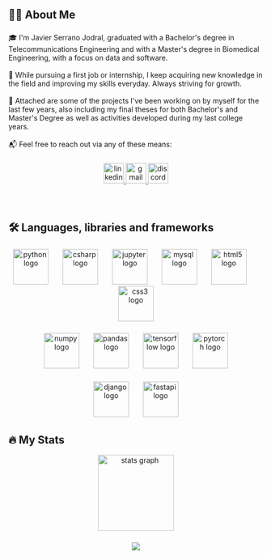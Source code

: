 
<!--
<div align="center">
  <img height="150" src="https://media.giphy.com/media/M9gbBd9nbDrOTu1Mqx/giphy.gif"  />
</div>

###

<h1 align="center"> Greetings 👋</h1>

###



-->

###

<h2 align="left">👩‍💻  About Me</h2>

###

<p align="left">🎓 I'm Javier Serrano Jodral, graduated with a Bachelor's degree in Telecommunications Engineering and with a Master's degree in Biomedical Engineering, with a focus on data and software.<br><br>
  🌱 While pursuing a first job or internship, I keep acquiring new knowledge in the field and improving my skills everyday. Always striving for growth.<br><br>
  📂 Attached are some of the projects I've been working on by myself for the last few years, also including my final theses for both Bachelor's and Master's Degree as well as activities developed during my last college years.<br><br>
  📬 Feel free to reach out via any of these means:
</p>

###

<div align="center">
  <a href="https://www.linkedin.com/in/javierserranojodral/" target="_blank">
    <img src="https://img.shields.io/static/v1?message=LinkedIn&logo=linkedin&label=&color=0077B5&logoColor=white&labelColor=&style=for-the-badge" height="40" alt="linkedin logo"  />
  </a>
  <a href="mailto:javierserranojodral@gmail.com" target="_blank">
    <img src="https://img.shields.io/static/v1?message=Gmail&logo=gmail&label=&color=D14836&logoColor=white&labelColor=&style=for-the-badge" height="40" alt="gmail logo" />
  </a>
  <a href="https://discord.com/users/jabboscurio" target="_blank">
    <img src="https://img.shields.io/static/v1?message=Discord&logo=discord&label=&color=7289DA&logoColor=white&labelColor=&style=for-the-badge" height="40" alt="discord logo" />
  </a>
</div>

###
<br>

<h2 align="left">🛠 Languages, libraries and frameworks</h2>

###

<div align="center">
  <img src="https://cdn.jsdelivr.net/gh/devicons/devicon/icons/python/python-original.svg" height="70" alt="python logo"  />
  <img width="20" />
  <img src="https://cdn.jsdelivr.net/gh/devicons/devicon/icons/csharp/csharp-original.svg" height="70" alt="csharp logo"  />
  <img width="20" />
  <img src="https://cdn.jsdelivr.net/gh/devicons/devicon/icons/jupyter/jupyter-original.svg" height="70" alt="jupyter logo"  />
  <img width="20" />
  <img src="https://cdn.jsdelivr.net/gh/devicons/devicon/icons/mysql/mysql-original.svg" height="70" alt="mysql logo"  />
  <img width="20" />
  <img src="https://cdn.jsdelivr.net/gh/devicons/devicon/icons/html5/html5-original.svg" height="70" alt="html5 logo"  />
  <img width="20" />
  <img src="https://cdn.jsdelivr.net/gh/devicons/devicon/icons/css3/css3-original.svg" height="70" alt="css3 logo"  />
</div>

###

<div align="center">
  <img src="https://cdn.jsdelivr.net/gh/devicons/devicon/icons/numpy/numpy-original.svg" height="70" alt="numpy logo"  />
  <img width="20" />
  <img src="https://cdn.jsdelivr.net/gh/devicons/devicon/icons/pandas/pandas-original.svg" height="70" alt="pandas logo"  />
  <img width="20" />
  <img src="https://cdn.jsdelivr.net/gh/devicons/devicon/icons/tensorflow/tensorflow-original.svg" height="70" alt="tensorflow logo"  />
  <img width="20" />
  <img src="https://cdn.jsdelivr.net/gh/devicons/devicon/icons/pytorch/pytorch-original.svg" height="70" alt="pytorch logo"  />
</div>

###

<div align="center">
  <img src="https://cdn.jsdelivr.net/gh/devicons/devicon/icons/django/django-plain.svg" height="70" alt="django logo"  />
  <img width="20" />
  <img src="https://cdn.jsdelivr.net/gh/devicons/devicon/icons/fastapi/fastapi-original.svg" height="70" alt="fastapi logo"  />
</div>

###

<h2 align="left">🔥   My Stats</h2>

<div align="center">
  <img src="https://github-readme-stats.vercel.app/api?username=javserjod&hide_title=false&hide_rank=false&show_icons=true&include_all_commits=true&count_private=true&disable_animations=false&theme=dark&locale=en&hide_border=false&order=1&custom_title=Javier's%20GitHub%20Stats" height="150" alt="stats graph"  />
  <!--  <img src="https://github-readme-stats.vercel.app/api/top-langs?username=javserjod&locale=en&hide_title=false&layout=compact&card_width=320&langs_count=5&theme=dark&hide_border=false&order=2" height="150" alt="languages graph"  />  
  <img src="https://streak-stats.demolab.com?user=javserjod&locale=en&mode=daily&theme=dark&hide_border=false&border_radius=5&order=3" height="150" alt="streak graph"  />  -->
</div>

###
<!--
<div align="center">
  <img src="https://profile-counter.glitch.me/javserjod/count.svg?"  />
</div>
-->

<div align="center">
  <img src="https://visitor-badge.laobi.icu/badge?page_id=javserjod.javserjod&"  />
</div>

